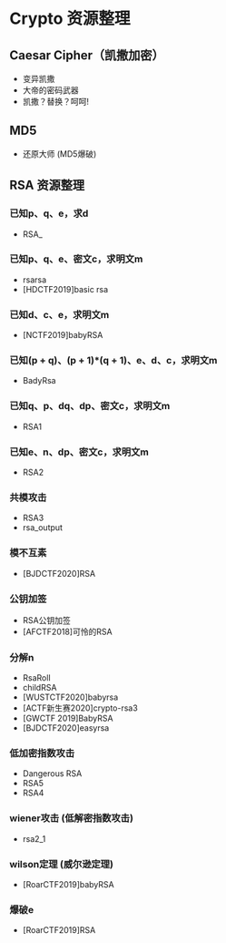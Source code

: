 # Crypto 资源整理

## Caesar Cipher（凯撒加密）
- 变异凯撒
- 大帝的密码武器
- 凯撒？替换？呵呵!

## MD5
- 还原大师 (MD5爆破)

## RSA 资源整理
### 已知p、q、e，求d
- RSA_

### 已知p、q、e、密文c，求明文m
- rsarsa
- [HDCTF2019]basic rsa

### 已知d、c、e，求明文m
- [NCTF2019]babyRSA

### 已知(p + q)、(p + 1)*(q + 1)、e、d、c，求明文m
- BadyRsa

### 已知q、p、dq、dp、密文c，求明文m
- RSA1

### 已知e、n、dp、密文c，求明文m
- RSA2

### 共模攻击
- RSA3
- rsa_output

### 模不互素
- [BJDCTF2020]RSA

### 公钥加签
- RSA公钥加签
- [AFCTF2018]可怜的RSA

### 分解n
- RsaRoll
- childRSA
- [WUSTCTF2020]babyrsa
- [ACTF新生赛2020]crypto-rsa3
- [GWCTF 2019]BabyRSA
- [BJDCTF2020]easyrsa

### 低加密指数攻击
- Dangerous RSA
- RSA5
- RSA4

### wiener攻击 (低解密指数攻击)
- rsa2_1

### wilson定理 (威尔逊定理)
- [RoarCTF2019]babyRSA

### 爆破e
- [RoarCTF2019]RSA